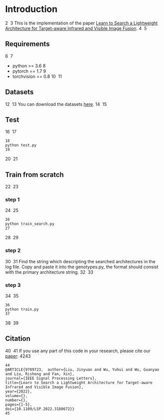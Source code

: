 # Introduction
2
​
3
This is the implementation of the paper [Learn to Search a Lightweight Architecture for Target-aware Infrared and Visible Image Fusion](https://ieeexplore.ieee.org/document/9789723).
4
​
5
## Requirements
6
​
7
* python >= 3.6
8
* pytorch == 1.7
9
* torchvision == 0.8
10
​
11
## Datasets
12
​
13
You can download the datasets [here](https://pan.baidu.com/s/1Ckq5v-d2JpG8YsfqDUjz-A?pwd=siis).
14
​
15
## Test
16
​
17
```shell
18
python test.py
19
```
20
​
21
## Train from scratch
22
​
23
### step 1
24
​
25
```shell
26
python train_search.py
27
```
28
​
29
### step 2
30
​
31
Find the string which descripting the searched architectures in the log file. Copy and paste it into the genotypes.py, the format should consist with the primary architecture string.
32
​
33
### step 3
34
​
35
```shell
36
python train.py
37
```
38
​
39
## Citation
40
​
41
If you use any part of this code in your research, please cite our [paper](https://ieeexplore.ieee.org/document/9789723):
42
​
43
```
44
@ARTICLE{9789723,  author={Liu, Jinyuan and Wu, Yuhui and Wu, Guanyao and Liu, Risheng and Fan, Xin},  
journal={IEEE Signal Processing Letters},   
title={Learn to Search a Lightweight Architecture for Target-aware Infrared and Visible Image Fusion},   
year={2022},  
volume={},  
number={},  
pages={1-5},  
doi={10.1109/LSP.2022.3180672}}
45
```